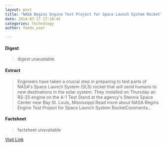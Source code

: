 ```yaml
---
layout: post
title: "NASA Begins Engine Test Project for Space Launch System Rocket"
date: 2014-07-17 17:18:45
categories: Technology
author: feeds_user

---
```



#### Digest
>digest unavailable

#### Extract
>Engineers have taken a crucial step in preparing to test parts of NASA's Space Launch System (SLS) rocket that will send humans to new destinations in the solar system. They installed on Thursday an RS-25 engine on the A-1 Test Stand at the agency's Stennis Space Center near Bay St. Louis, Mississippi.Read more about NASA Begins Engine Test Project for Space Launch System RocketComments...

#### Factsheet
>factsheet unavailable

[Visit Link](http://www.pddnet.com/news/2014/07/nasa-begins-engine-test-project-space-launch-system-rocket)


